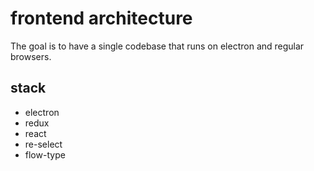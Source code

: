 # frontend architecture
The goal is to have a single codebase that runs on electron and regular browsers.

## stack
* electron
* redux
* react
* re-select
* flow-type
